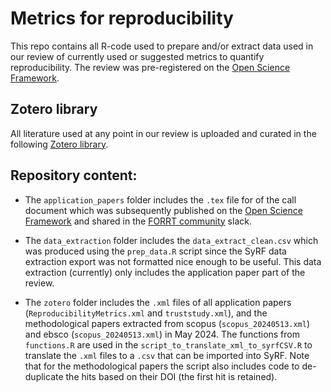 # Metrics for reproducibility

This repo contains all R-code used to prepare and/or extract data used in our review of currently used or suggested metrics to quantify reproducibility. The review was pre-registered on the [Open Science Framework](https://osf.io/j65wb).

## Zotero library
All literature used at any point in our review is uploaded and curated in the following [Zotero library](https://www.zotero.org/groups/5397531/reproducibilitymetrics/library).

## Repository content: 

- The `application_papers` folder includes the `.tex` file for of the call document which was subsequently published on the [Open Science Framework](https://osf.io/a2wrj) and shared in the [FORRT community](https://forrt.org/) slack.

- The `data_extraction` folder includes the `data_extract_clean.csv` which was produced using the `prep_data.R` script since the SyRF data extraction export was not formatted nice enough to be useful. This data extraction (currently) only includes the application paper part of the review.

- The `zotero` folder includes the `.xml` files of all application papers (`ReproducibilityMetrics.xml` and `truststudy.xml`), and the methodological papers extracted from scopus (`scopus_20240513.xml`) and ebsco (`scopus_20240513.xml`) in May 2024. The functions from `functions.R` are used in the `script_to_translate_xml_to_syrfCSV.R` to translate the `.xml` files to a `.csv` that can be imported into SyRF. Note that for the methodological papers the script also includes code to de-duplicate the hits based on their DOI (the first hit is retained).